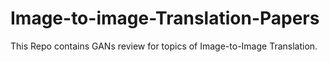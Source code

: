 # Image-to-image-Translation-Papers
This Repo contains GANs review for topics of Image-to-Image Translation.
